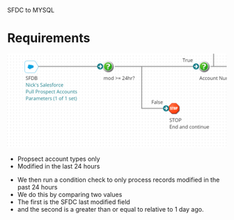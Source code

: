 SFDC to MYSQL
# Requirements

<img src="./images/20220724203133.png" class="img-right">

- Propsect account types only
- Modified in the last 24 hours

<aside class="notes">
<ul>
<li>We then run a condition check to only process records modified in the past 24 hours</li>
<li>We do this by comparing two values</li>
<li>The first is the SFDC last modified field</li>
<li>and the second is a greater than or equal to relative to 1 day ago.</li>
</ul>
</aside>